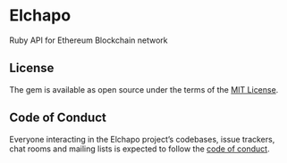 # Elchapo

Ruby API for Ethereum Blockchain network

## License

The gem is available as open source under the terms of the [MIT License](http://opensource.org/licenses/MIT).

## Code of Conduct

Everyone interacting in the Elchapo project’s codebases, issue trackers, chat rooms and mailing lists is expected to follow the [code of conduct](https://github.com/[USERNAME]/elchapo/blob/master/CODE_OF_CONDUCT.md).

